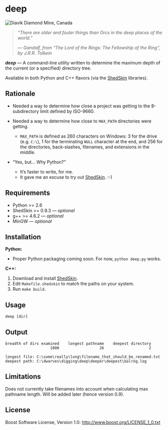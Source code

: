 ﻿deep
====

![Diavik Diamond Mine, Canada](http://content.screencast.com/users/markgollnick/folders/Jing/media/ef41e433-1177-42fd-9b1b-783385c29044/deep.jpg)

> *“There are older and fouler things than Orcs in the deep places of the
> world.”*
> 
> *— Gandalf, from “The Lord of the Rings: The Fellowship of the Ring”,
> by J.R.R. Tolkein*

***deep*** — A command-line utility written to determine the maximum depth of
the current (or a specified) directory tree.

Available in both Python and C++ flavors (via the [ShedSkin][] libraries).

[ShedSkin]: https://code.google.com/p/shedskin/


Rationale
---------

* Needed a way to determine how close a project was getting to the
  8-subdirectory limit defined by ISO-9660.
* Needed a way to determine how close to `MAX_PATH` directories were getting.
    * `MAX_PATH` is defined as 260 characters on Windows: 3 for the drive (e.g.
      `C:\`), 1 for the terminating `NULL` character at the end, and 256 for
      the directories, back-slashes, filenames, and extensions in the middle.

* “Yes, but… Why Python?”
    * It’s faster to write, for me.
    * It gave me an excuse to try out [ShedSkin][]. :-)


Requirements
------------

* Python >= 2.6
* ShedSkin >= 0.9.3 — *optional*
* g++ >= 4.6.2 — *optional*
* MinGW — *optional*


Installation
------------

**Python:**

* Proper Python packaging coming soon. For now, `python deep.py` works.

**C++:**

1. Download and install [ShedSkin][].
2. Edit `Makefile.shedskin` to match the paths on your system.
3. Run `make build`.


Usage
-----

    deep [dir]


Output
------

    breadth of dirs examined    longest pathname    deepest directory
                        1000                  26                    2

    longest file: C:\some\really\long\filename_that_should_be_renamed.txt
    deepest path: C:\dwarves\digging\deep\deeper\deepest\balrog.log


Limitations
-----------

Does not currently take filenames into account when calculating max pathname
length. Will be added later (hence version 0.9).


License
-------

Boost Software License, Version 1.0: <http://www.boost.org/LICENSE_1_0.txt>

